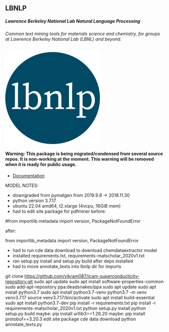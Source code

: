 ## LBNLP
##### Lawrence Berkeley National Lab Natural Language Processing
###### Common text mining tools for materials science and chemistry, for groups at Lawrence Berkeley National Lab (LBNL) and beyond.

<img src="./docs_src/static/lbnlp_logo.png" alt="logo" width="300"/>

#### Warning: This package is being migrated/condensed from several source repos. It is non-working at the moment. This warning will be removed when it is ready for public usage.

- [Documentation](https://lbnlp.github.io/lbnlp)

MODEL NOTES:

- downgraded from pymatgen from 2019.9.8 -> 2018.11.30
- python version 3.7.17
- ubuntu 22.04 amd64, t2.xlarge (4vcpu, 16GiB mem)
- had to edit site package for pdfminer 
before:

#from importlib.metadata import version, PackageNotFoundError

after:

from importlib_metadata import version, PackageNotFoundError

- had to run cde data download to download chemdataextractor model
- installed requirements.txt, requirements-matscholar_2020v1.txt
- ran setup.py install and setup.py build after deps installed
- had to move annotate_texts into lbnlp dir for imports

git clone https://github.com/vikram087/icam-superconducticity-repository.git
sudo apt update
sudo apt install software-properties-common
sudo add-apt-repository ppa:deadsnakes/ppa
sudo apt update
sudo apt install python3.7
sudo apt install python3.7-venv
python3.7 -m venv venv3.7.17
source venv3.7.17/bin/activate
sudo apt install build-essential
sudo apt install python3.7-dev
pip install -r requirements.txt
pip install -r requirements-matscholar_2020v1.txt
python setup.py install
python setup.py build
maybe: pip install urllib3==1.26.20
maybe: pip install protobuf==3.20.3
edit site package
cde data download
python annotate_texts.py